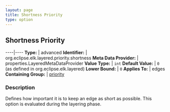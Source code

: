 ```yaml
---
layout: page
title: Shortness Priority
type: option
---
```

## Shortness Priority

----|----
**Type:** | advanced
**Identifier:** | org.eclipse.elk.layered.priority.shortness
**Meta Data Provider:** | properties.LayeredMetaDataProvider
**Value Type:** | `int`
**Default Value:** | `0` (as defined in org.eclipse.elk.layered)
**Lower Bound:** | `0`
**Applies To:** | edges
**Containing Group:** | [priority](org-eclipse-elk-layered-priority)

### Description

Defines how important it is to keep an edge as short as possible. This option is evaluated during the layering phase.
